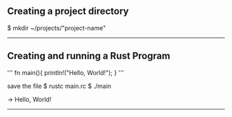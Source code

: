 ## Creating a project directory

$ mkdir ~/projects/"project-name"

-------------------------------

## Creating and running a Rust Program

'''
fn main(){
   println!("Hello, World!");
}
'''

save the file 
$ rustc main.rc
$ ./main

-> Hello, World!

--------------------------------
